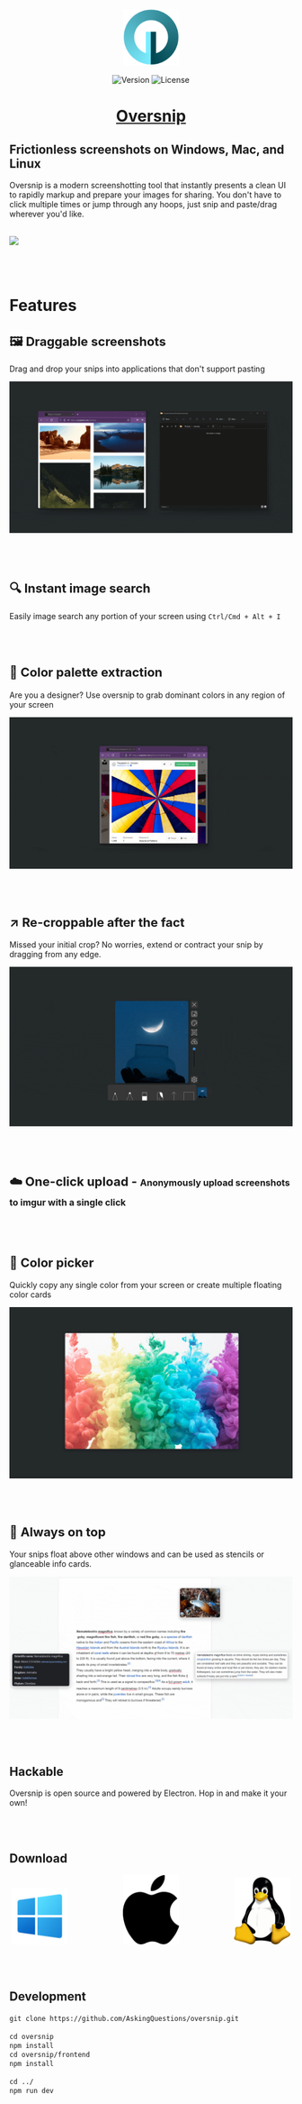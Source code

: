 <p align="center"><a href="https://oversnip.com" target="_blank" rel="noopener noreferrer"><img width="100" src="images/logo.png" alt="Oversnip logo"></a></p>

<p align="center">
  <img src="https://img.shields.io/github/package-json/v/AskingQuestions/oversnip" alt="Version">
  <img src="https://img.shields.io/github/license/AskingQuestions/oversnip" alt="License">
</p>

<h1 align="center"><a href="https://oversnip.com">Oversnip</a></h1>

## Frictionless screenshots on Windows, Mac, and Linux

Oversnip is a modern screenshotting tool that instantly presents a clean UI to rapidly markup and prepare your images for sharing. You don't have to click multiple times or jump through any hoops, just snip and paste/drag wherever you'd like.

<br>

<img src="images/examples/example.gif">

<br><br>

# Features

<h2 style="font-size: 22px">🖼️ Draggable screenshots</h2>

Drag and drop your snips into applications that don't support pasting

<img src="images/examples/drag.gif">

<br><br>

<h2 style="font-size: 22px">🔍 Instant image search</h2>

Easily image search any portion of your screen using `Ctrl/Cmd + Alt + I`

<br><br>

<h2 style="font-size: 22px">🎨 Color palette extraction</h2>

Are you a designer? Use oversnip to grab dominant colors in any region of your screen

<img src="images/examples/palette.gif">

<br><br>

<h2 style="font-size: 22px">↗️ Re-croppable after the fact</h2>

Missed your initial crop? No worries, extend or contract your snip by dragging from any edge.

<img src="images/examples/resize.gif">

<br><br>

<h2 style="font-size: 22px">☁️ One-click upload - <span style="font-size: 16px"> Anonymously upload screenshots to imgur with a single click</span></h2>

<br><br>

<h2 style="font-size: 22px">🌈 Color picker</h2>

Quickly copy any single color from your screen or create multiple floating color cards

<img src="images/examples/picker.gif">

<br><br>

<h2 style="font-size: 22px">🎈 Always on top</h2>

Your snips float above other windows and can be used as stencils or glanceable info cards.

<img src="images/examples/floating.gif">

<br><br>

## Hackable

Oversnip is open source and powered by Electron. Hop in and make it your own!

<br><br>

## Download

<p align="center">
<a href="https://github.com/AskingQuestions/oversnip/releases/download/v1.0.9/oversnip-1.0.9.Setup.exe"><img style="width: 100px" src="images/windows.svg"></a>
&nbsp; &nbsp; &nbsp; &nbsp; &nbsp; &nbsp; &nbsp; &nbsp; &nbsp; &nbsp; &nbsp; &nbsp;
<a href="https://github.com/AskingQuestions/oversnip/releases/download/v1.0.9/oversnip-1.0.9-x64.dmg
"><img style="width: 100px" src="images/apple.svg"></a>
&nbsp; &nbsp; &nbsp; &nbsp; &nbsp; &nbsp; &nbsp; &nbsp; &nbsp; &nbsp; &nbsp; &nbsp; 
<a href="https://github.com/AskingQuestions/oversnip/releases/download/v1.0.9/oversnip-1.0.9_amd64.deb
"><img style="width: 100px" src="images/linux.svg"></a>

</p>

<br><br>

## Development

```
git clone https://github.com/AskingQuestions/oversnip.git

cd oversnip
npm install
cd oversnip/frontend
npm install

cd ../
npm run dev
```
